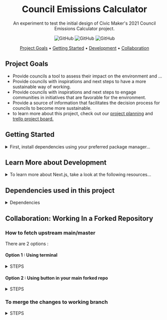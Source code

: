 <h1 align="center">
  Council Emissions Calculator
</h1>
<p align="center">
  An experiment to test the initial design of Civic Maker's 2021 Council Emissions Calculator project.
</p>

<p align="center">
  <img alt="GitHub" src="https://img.shields.io/github/issues-pr/CodeforAustralia/council-emissions-calculator.svg">
  <img alt="GitHub" src="https://img.shields.io/github/commit-activity/m/CodeforAustralia/council-emissions-calculator.svg">
  <img alt="GitHub" src="https://img.shields.io/badge/all_contributors-9-blue.svg?style=flat-square">
</p>

<p align="center">
  <a href="#Project-Goals">Project Goals</a> •
  <a href="#Getting-Started">Getting Started</a> •
  <a href="#Learn-More-about-Development"> Development</a> •
  <a href="#Collaboration-Working-In-a-Forked-Repository">Collaboration </a>
</p>

## Project Goals

- Provide councils a tool to assess their impact on the environment and ...
- Provide councils with inspirations and next steps to have a more sustainable way of working.
- Provide councils with inspirations and next steps to engage communities in initiatives that are favorable for the environment.
- Provide a source of information that facilitates the decision process for councils to become more sustainable.
- to learn more about this project, check out our [project planning](https://docs.google.com/document/d/1h5r1AfbQC8Azy_cdGHGBGOJwSxSqvt0cHKd5MmSd7qo/edit#heading=h.fw4lq2wclkt9) and [trello project board.](https://trello.com/b/ZXaIkclp/civic-makers-2021-l-use-this-one)

## Getting Started

<details>
<summary> First, install dependencies using your preferred package manager... </summary>

```
npm install
# or
yarn install
```

Next, run the development server:

```
npm run dev
# or
yarn dev
```

Open [http://localhost:3000](http://localhost:3000) with your browser to see the result.

You can start editing the page by modifying `pages/index.js`. The page auto-updates as you edit the file.

</details>

## Learn More about Development

<details>
<summary> 
To learn more about Next.js, take a look at the following resources...
</summary> 
     
- [Next.js Documentation](https://nextjs.org/docs) - learn about Next.js features and API.

- [Learn Next.js](https://nextjs.org/learn) - an interactive Next.js tutorial.

You can check out [the Next.js GitHub repository](https://github.com/vercel/next.js/) - your feedback and contributions are welcome!

</details>

## Dependencies used in this project

<details>
<summary> Dependencies </summary>
     
- Google Sheets as database
     
- Google sheets to process form responses and calculate emissions

- Chakra for UI framework

- Highcharts to build charts in report

- Vercel as hosting platform

</details>

## Collaboration: Working In a Forked Repository

### How to fetch upstream main/master

There are 2 options :

#### Option 1 : Using terminal

<details>
<summary> 
STEPS
</summary>
1. Checkout to main branch
2. `git branch` view list to confirm
3. `git remote add upstream (URL- copy the URL from Code for Australia CodeforAustralia/council-emissions-calculator-spike git hub)`

- Upstream is the name for the master git repo it can be reasonable any name.

4. `git fetch upstream`
5. `git merge upstream/main`
6. `git pull`
</details>

#### Option 2 : Using button in your main forked repo

<details>
<summary> 
STEPS
</summary>
(located above the code listing right top)

1. Click on `fetch upstream` button
2. Select `Fetch and merge` button
3. `git pull` at the local main branch

- Resolve any conflicts

4. `git status`
5. `git add .` or `git add (file/path name)`
6. `git commit -m “note”`
</details>

### To merge the changes to working branch

<details>
<summary> 
STEPS
</summary> 
     
1. `git checkout (branch name)`
2. `git merge main`
</details>
